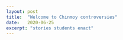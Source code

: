 ```yaml
---
layout: post
title:  "Welcome to Chinmoy controversies"
date:   2020-06-25
excerpt: "stories students enact"
---
```

